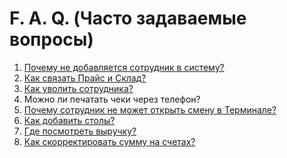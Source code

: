 # F. A. Q. (Часто задаваемые вопросы)

1. [Почему не добавляется сотрудник в систему?](sotrudniki/vse-sotrudniki.md#priglashenie-sotrudnika-v-sistemu-dobavlenie)&#x20;
2. [Как связать Прайс и Склад? ](razdely-vnutri-organizacii/prais.md#vkladka-spisanie-so-sklada)
3. [Как уволить сотрудника?](sotrudniki/vse-sotrudniki.md#udalenie-sotrudnika-iz-organizacii)&#x20;
4. Можно ли печатать чеки через телефон?&#x20;
5. [Почему сотрудник не может открыть смену в Терминале?](razdely-vnutri-organizacii/grafik.md#sozdanie-smeny)&#x20;
6. [Как добавить столы?](razdely-vnutri-organizacii/nastroiki.md#vkladka-plitki)
7. [Где посмотреть выручку? ](razdely-vnutri-organizacii/finansy/)
8. [Как скорректировать сумму на счетах?](razdely-vnutri-organizacii/nastroiki.md#korrektirovka-summy-schetov)&#x20;
